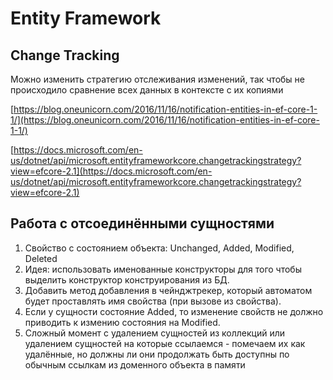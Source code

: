 # Entity Framework

## Change Tracking

Можно изменить стратегию отслеживания изменений, так чтобы не происходило сравнение всех данных в контексте с их копиями

[https://blog.oneunicorn.com/2016/11/16/notification-entities-in-ef-core-1-1/](https://blog.oneunicorn.com/2016/11/16/notification-entities-in-ef-core-1-1/)

[https://docs.microsoft.com/en-us/dotnet/api/microsoft.entityframeworkcore.changetrackingstrategy?view=efcore-2.1](https://docs.microsoft.com/en-us/dotnet/api/microsoft.entityframeworkcore.changetrackingstrategy?view=efcore-2.1)

## Работа с отсоединёнными сущностями

1. Свойство с состоянием объекта: Unchanged, Added, Modified, Deleted
2. Идея: использовать именованные конструкторы для того чтобы выделить конструктор конструирования из БД.
3. Добавить метод добавления в чейнджтрекер, который автоматом будет проставлять имя свойства \(при вызове из свойства\).
4. Если у сущности состояние Added, то изменение свойств не должно приводить к измению состояния на Modified.
5. Сложный момент с удалением сущностей из коллекций или удалением сущностей на которые ссылаемся - помечаем их как удалённые, но должны ли они продолжать быть доступны по обычным ссылкам из доменного объекта в памяти

